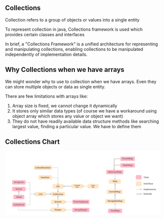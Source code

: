 ## Collections

Collection refers to a group of objects or values into a single entity

To represent collection in java, Collections framework is used which provides certain classes and interfaces

In brief, a "Collections Framework" is a unified architecture for representing and manipulating collections, enabling collections to be manipulated independently of implementation details.


## Why Collections when we have arrays

We might wonder why to use to collection when we have arrays. Even they can store multiple objects or data as single entity.

There are few limitations with arrays like:

1. Array size is fixed, we cannot change it dynamically
1. It stores only similar data types (of course we have a workaround using object array which stores any value or object we want)
1. They do not have readily available data structure methods like searching largest value, finding a particular value. We have to define them

## Collections Chart

![image](https://github.com/krishna-surisetty/collections_overview/blob/master/collections_chart.PNG)


